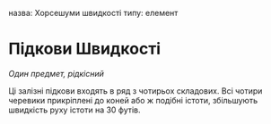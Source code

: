 назва: Хорсешуми швидкості типу: елемент

# Підкови Швидкості
_Один предмет, рідкісний_

Ці залізні підкови входять в ряд з чотирьох складових. Всі чотири черевики прикріплені до коней або ж подібні істоти, збільшують швидкість руху істоти на 30 футів.